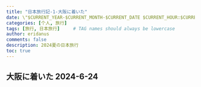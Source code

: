 ```yaml
---
title: "日本旅行記-1-大阪に着いた"
date: \"$CURRENT_YEAR-$CURRENT_MONTH-$CURRENT_DATE $CURRENT_HOUR:$CURRENT_MINUTE:$CURRENT_SECOND\" +0800
categories: [个人, 旅行]
tags: [旅行, 日本旅行]     # TAG names should always be lowercase
author: eridanus
comments: false
description: 2024夏の日本旅行
toc: true
---
```


## 大阪に着いた 2024-6-24

